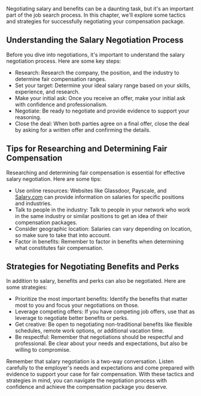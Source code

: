 
Negotiating salary and benefits can be a daunting task, but it's an important part of the job search process. In this chapter, we'll explore some tactics and strategies for successfully negotiating your compensation package.

Understanding the Salary Negotiation Process
--------------------------------------------

Before you dive into negotiations, it's important to understand the salary negotiation process. Here are some key steps:

* Research: Research the company, the position, and the industry to determine fair compensation ranges.
* Set your target: Determine your ideal salary range based on your skills, experience, and research.
* Make your initial ask: Once you receive an offer, make your initial ask with confidence and professionalism.
* Negotiate: Be ready to negotiate and provide evidence to support your reasoning.
* Close the deal: When both parties agree on a final offer, close the deal by asking for a written offer and confirming the details.

Tips for Researching and Determining Fair Compensation
------------------------------------------------------

Researching and determining fair compensation is essential for effective salary negotiation. Here are some tips:

* Use online resources: Websites like Glassdoor, Payscale, and [Salary.com](http://Salary.com) can provide information on salaries for specific positions and industries.
* Talk to people in the industry: Talk to people in your network who work in the same industry or similar positions to get an idea of their compensation packages.
* Consider geographic location: Salaries can vary depending on location, so make sure to take that into account.
* Factor in benefits: Remember to factor in benefits when determining what constitutes fair compensation.

Strategies for Negotiating Benefits and Perks
---------------------------------------------

In addition to salary, benefits and perks can also be negotiated. Here are some strategies:

* Prioritize the most important benefits: Identify the benefits that matter most to you and focus your negotiations on those.
* Leverage competing offers: If you have competing job offers, use that as leverage to negotiate better benefits or perks.
* Get creative: Be open to negotiating non-traditional benefits like flexible schedules, remote work options, or additional vacation time.
* Be respectful: Remember that negotiations should be respectful and professional. Be clear about your needs and expectations, but also be willing to compromise.

Remember that salary negotiation is a two-way conversation. Listen carefully to the employer's needs and expectations and come prepared with evidence to support your case for fair compensation. With these tactics and strategies in mind, you can navigate the negotiation process with confidence and achieve the compensation package you deserve.
